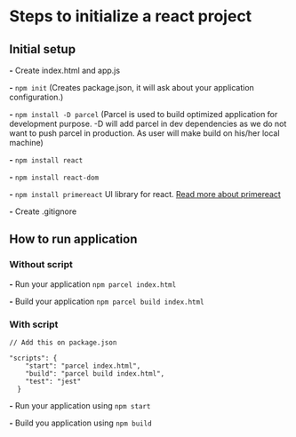 # Steps to initialize a react project

## Initial setup

**-** Create index.html and app.js

**-** `npm init` (Creates package.json, it will ask about your application configuration.)

**-** `npm install -D parcel` (Parcel is used to build optimized application for development purpose. -D will add parcel in dev dependencies as we do not want to push parcel in production. As user will make build on his/her local machine)

**-** `npm install react`

**-** `npm install react-dom`

**-** `npm install primereact` UI library for react. [Read more about primereact](https://primereact.org/)

**-** Create .gitignore

## How to run application

### Without script

**-** Run your application `npm parcel index.html`

**-** Build your application `npm parcel build index.html`

### With script

```
// Add this on package.json

"scripts": {
    "start": "parcel index.html",
    "build": "parcel build index.html",
    "test": "jest"
  }
```

**-** Run your application using `npm start`

**-** Build you application using `npm build`
